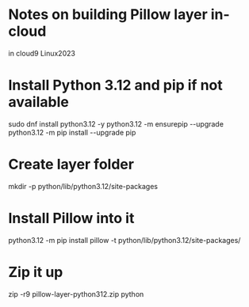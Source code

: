  # Notes on building Pillow layer in-cloud
 in cloud9 Linux2023
 
 # Install Python 3.12 and pip if not available
sudo dnf install python3.12 -y
python3.12 -m ensurepip --upgrade
python3.12 -m pip install --upgrade pip

# Create layer folder
mkdir -p python/lib/python3.12/site-packages

# Install Pillow into it
python3.12 -m pip install pillow -t python/lib/python3.12/site-packages/

# Zip it up
zip -r9 pillow-layer-python312.zip python
